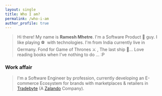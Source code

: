 ```yaml
---
layout: single
title: Who I am?
permalink: /who-i-am
author_profile: true
---
```


<blockquote>Hi there! My name is <strong>Ramesh Mhetre</strong>. I'm a Software Product 🚀 guy. I like playing ⚽  with technologies. I'm from India currently live in Germany. Fond for Game of Thrones ⚔️ , The last ship 🚢... Love reading books when I've nothing to do ... :P</blockquote>

### Work affair

<blockquote>I'm a Software Engineer by profession, currently developing an E-commerce Ecosystem for brands with marketplaces & retailers in <a target="_blank" href="https://www.tradebyte.com">Tradebyte</a> (A <a href="http://zalando.de">Zalando</a> Company).</blockquote>
